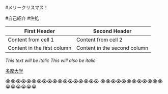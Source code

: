 #メリークリスマス！

#自己紹介
#住処

First Header | Second Header
------------ | -------------
Content from cell 1 | Content from cell 2
Content in the first column | Content in the second column


*This text will be italic*
_This will also be italic_


[多摩大学](http://www.tama.ac.jp/)

:sob::sob::sob::sob::sob::sob::sob::sob::sob::sob::sob::sob::sob::sob::sob::sob::sob::sob:
:sob::sob::sob::sob::sob::sob::sob::sob::sob::sob::sob::sob::sob::sob::sob::sob::sob::sob:
